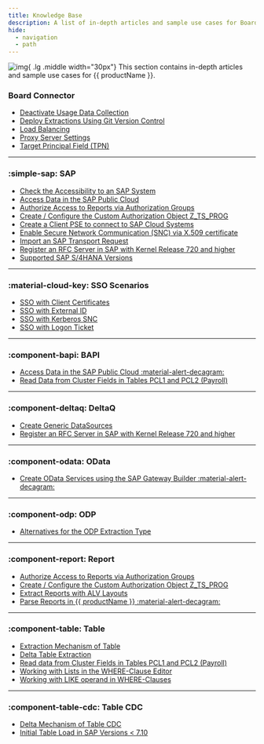 ```yaml
---
title: Knowledge Base
description: A list of in-depth articles and sample use cases for Board Connector.
hide:
  - navigation
  - path
---
```


![img](site:assets/images/logos/theo-thumbs.png){ .lg .middle width="30px"} This section contains in-depth articles and sample use cases for {{ productName }}.


### Board Connector

<div class="mdx-columns" markdown>

- [Deactivate Usage Data Collection](deactivate-usage-analytics.md)
- [Deploy Extractions Using Git Version Control](deploy-extractions-using-Git-version-control.md)
- [Load Balancing](load-balancer.md)
- [Proxy Server Settings](proxy-server-settings.md)
- [Target Principal Field (TPN)](target-principal-TPN.md)

</div>

---

### :simple-sap: SAP

<div class="mdx-columns" markdown>

- [Check the Accessibility to an SAP System](check-the-accessibility-to-an-sap-system.md)
- [Access Data in the SAP Public Cloud](access-data-in-the-sap-public-cloud.md) 
- [Authorize Access to Reports via Authorization Groups](authorize-access-to-specific-reports.md)
- [Create / Configure the Custom Authorization Object Z_TS_PROG](create-the-custom-authority-object-z-ts-prog.md)
- [Create a Client PSE to connect to SAP Cloud Systems](create-personal-security-environment.md)
- [Enable Secure Network Communication (SNC) via X.509 certificate](enable-snc-using-pse-file.md)
- [Import an SAP Transport Request](import-an-sap-transport-request.md)
- [Register an RFC Server in SAP with Kernel Release 720 and higher](register-rfc-server-in-sap-releases-in-kernel-release-720-and-higher.md)
- [Supported SAP S/4HANA Versions](supported-sap-and-hana-versions.md)

</div>

---


### :material-cloud-key: SSO Scenarios

<div class="mdx-columns" markdown>

- [SSO with Client Certificates](sso-with-client-certificates.md)
- [SSO with External ID](sso-with-external-id.md)
- [SSO with Kerberos SNC](sso-with-kerberos-snc.md)
- [SSO with Logon Ticket](sso-with-logon-ticket.md)

</div>

---


### :component-bapi: BAPI

<div class="mdx-columns" markdown>

- [Access Data in the SAP Public Cloud :material-alert-decagram:](access-data-in-the-sap-public-cloud.md) 
- [Read Data from Cluster Fields in Tables PCL1 and PCL2 (Payroll)](read-data-from-cluster-fields-in-the-tables-pcl1-and-pcl2-payroll.md)

</div>

---


### :component-deltaq: DeltaQ

<div class="mdx-columns" markdown>

- [Create Generic DataSources](create-generic-datasource-using-function-module-and-timestamps.md)
- [Register an RFC Server in SAP with Kernel Release 720 and higher](register-rfc-server-in-sap-releases-in-kernel-release-720-and-higher.md)

</div>

---

### :component-odata: OData

<div class="mdx-columns" markdown>

- [Create OData Services using the SAP Gateway Builder :material-alert-decagram:](create-odata-services-using-the-sap-gateway-builder.md)

</div>

---

### :component-odp: ODP

<div class="mdx-columns" markdown>

- [Alternatives for the ODP Extraction Type](alternatives-for-odp.md)

</div>

---

### :component-report: Report

<div class="mdx-columns" markdown>

- [Authorize Access to Reports via Authorization Groups](authorize-access-to-specific-reports.md)
- [Create / Configure the Custom Authorization Object Z_TS_PROG](create-the-custom-authority-object-z-ts-prog.md)
- [Extract Reports with ALV Layouts](extract-report-layouts.md)
- [Parse Reports in {{ productName }} :material-alert-decagram:](parse-reports.md)

</div>

---

### :component-table: Table

<div class="mdx-columns" markdown>

- [Extraction Mechanism of Table](table-extraction-mechanism.md)
- [Delta Table Extraction](delta-table-extraction.md)
- [Read data from Cluster Fields in Tables PCL1 and PCL2 (Payroll)](read-data-from-cluster-fields-in-the-tables-pcl1-and-pcl2-payroll.md)
- [Working with Lists in the WHERE-Clause Editor](where-clause-editor-lists.md)
- [Working with LIKE operand in WHERE-Clauses](like-operand-where-clause.md)

</div>

---

### :component-table-cdc: Table CDC

<div class="mdx-columns" markdown>

- [Delta Mechanism of Table CDC](table-cdc-mechanism.md)
- [Initial Table Load in SAP Versions < 7.10](table-cdc-initial-table-load.md)

</div>


